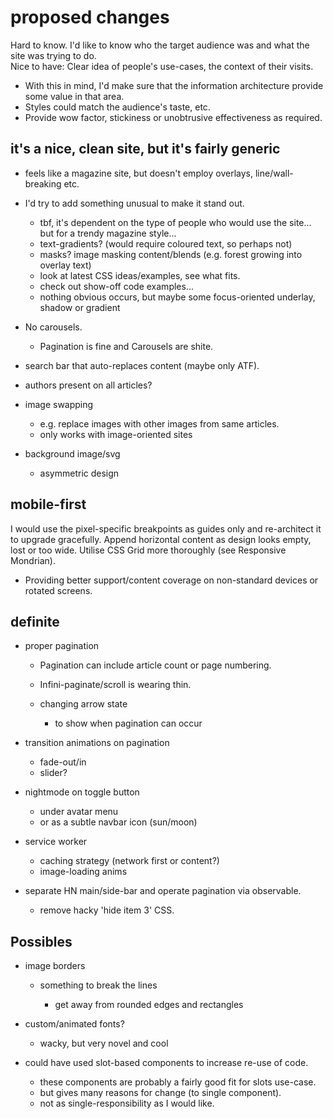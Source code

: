 # proposed changes

Hard to know.  I'd like to know who the target audience was and what the site was trying to do.  
Nice to have: Clear idea of people's use-cases, the context of their visits.

- With this in mind, I'd make sure that the information architecture provide some value in that area.
- Styles could match the audience's taste, etc.
- Provide wow factor, stickiness or unobtrusive effectiveness as required.

## it's a nice, clean site, but it's fairly generic

- feels like a magazine site, but doesn't employ overlays, line/wall-breaking etc.

- I'd try to add something unusual to make it stand out.

  - tbf, it's dependent on the type of people who would use the site... but for a trendy magazine style...
  - text-gradients?  (would require coloured text, so perhaps not)
  - masks? image masking content/blends (e.g. forest growing into overlay text)
  - look at latest CSS ideas/examples, see what fits.
  - check out show-off code examples...
  - nothing obvious occurs, but maybe some focus-oriented underlay, shadow or gradient

- No carousels.  

  - Pagination is fine and Carousels are shite.

- search bar that auto-replaces content (maybe only ATF).
- authors present on all articles?  
- image swapping

  - e.g.  replace images with other images from same articles.
  - only works with image-oriented sites

- background image/svg

  - asymmetric design

## mobile-first

I would use the pixel-specific breakpoints as guides only and re-architect it to upgrade gracefully.
Append horizontal content as design looks empty, lost or too wide.
Utilise CSS Grid more thoroughly (see Responsive Mondrian).  

- Providing better support/content coverage on non-standard devices or rotated screens.

## definite

- proper pagination

  - Pagination can include article count or page numbering.
  - Infini-paginate/scroll is wearing thin.
  - changing arrow state

    - to show when pagination can occur

- transition animations on pagination

  - fade-out/in
  - slider?

- nightmode on toggle button

  - under avatar menu
  - or as a subtle navbar icon (sun/moon)

- service worker

  - caching strategy (network first or content?)
  - image-loading anims

- separate HN main/side-bar and operate pagination via observable.

  - remove hacky 'hide item 3' CSS.

## Possibles

- image borders

  - something to break the lines

    - get away from rounded edges and rectangles

- custom/animated fonts?

  - wacky, but very novel and cool

- could have used slot-based components to increase re-use of code.

  - these components are probably a fairly good fit for slots use-case.
  - but gives many reasons for change (to single component).
  - not as single-responsibility as I would like.
